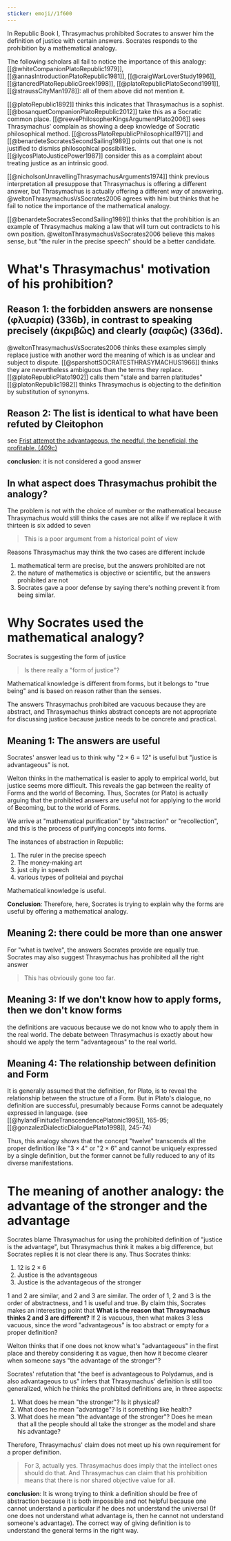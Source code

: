 ```yaml
---
sticker: emoji//1f600
---
```

In Republic Book I, Thrasymachus prohibited Socrates to answer him the definition of justice with certain answers. Socrates responds to the prohibition by a mathematical analogy.

The following scholars all fail to notice the importance of this analogy:
[[@whiteCompanionPlatoRepublic1979]], [[@annasIntroductionPlatoRepublic1981]], [[@craigWarLoverStudy1996]], [[@tancredPlatoRepublicGreek1998]], [[@platoRepublicPlatoSecond1991]], [[@straussCityMan1978]]: all of them above did not mention it.

[[@platoRepublic1892]] thinks this indicates that Thrasymachus is a sophist.
[[@bosanquetCompanionPlatoRepublic2012]] take this as a Socratic common place.
[[@reevePhilosopherKingsArgumentPlato2006]] sees Thrasymachus' complain as showing a deep knowledge of Socratic philosophical method.
[[@crossPlatoRepublicPhilosophical1971]] and [[@benardeteSocratesSecondSailing1989]] points out that one is not justified to dismiss philosophical possibilities.
[[@lycosPlatoJusticePower1987]] consider this as a complaint about treating justice as an intrinsic good.

[[@nicholsonUnravellingThrasymachusArguments1974]] think previous interpretation all presuppose that Thrasymachus is offering a different answer, but Thrasymachus is actually offering a different *way* of answering. @weltonThrasymachusVsSocrates2006 agrees with him but thinks that he fail to notice the importance of the mathematical analogy.

[[@benardeteSocratesSecondSailing1989]] thinks that the prohibition is an example of Thrasymachus making a law that will turn out contradicts to his own position. @weltonThrasymachusVsSocrates2006 believe this makes sense, but "the ruler in the precise speech" should be a better candidate.

# What's Thrasymachus' motivation of his prohibition?

## Reason 1: the forbidden answers are nonsense (φλυαρία) (336b), in contrast to speaking precisely (ἀκριβῶς) and clearly (σαφῶς) (336d).

@weltonThrasymachusVsSocrates2006 thinks these examples simply replace justice with another word the meaning of which is as unclear and subject to dispute.
[[@sparshottSOCRATESTHRASYMACHUS1966]] thinks they are nevertheless ambiguous than the terms they replace.
[[@platoRepublicPlato1902]] calls them "stale and barren platitudes"
[[@platonRepublic1982]] thinks Thrasymachus is objecting to the definition by substitution of synonyms.

## Reason 2: The list is identical to what have been refuted by Cleitophon
see [Frist attempt the advantageous, the needful, the beneficial, the profitable. (409c)](Outline_Cleitophon#2.1.2.1%20Frist%20attempt%20the%20advantageous,%20the%20needful,%20the%20beneficial,%20the%20profitable.%20(409c))

**conclusion**: it is not considered a good answer

## In what aspect does Thrasymachus prohibit the analogy?

The problem is not with the choice of number or the mathematical because Thrasymachus would still thinks the cases are not alike if we replace it with thirteen is six added to seven

> This is a poor argument from a historical point of view

Reasons Thrasymachus may think the two cases are different include 

1. mathematical term are precise, but the answers prohibited are not
2. the nature of mathematics is objective or scientific, but the answers prohibited are not
3. Socrates gave a poor defense by saying there's nothing prevent it from being similar.



# Why Socrates used the mathematical analogy?
Socrates is suggesting the form of justice

> Is there really a "form of justice"?

Mathematical knowledge is different from forms, but it belongs to "true being" and is based on reason rather than the senses.

The answers Thrasymachus prohibited are vacuous because they are abstract, and Thrasymachus thinks abstract concepts are not appropriate for discussing justice because justice needs to be concrete and practical.

## Meaning 1: The answers are useful

Socrates' answer lead us to think why "$2 \times 6 = 12$" is useful but "justice is advantageous" is not. 

Welton thinks in the mathematical is easier to apply to empirical world, but justice seems more difficult. This reveals the gap between the reality of Forms and the world of Becoming. Thus, Socrates (or Plato) is actually arguing that the prohibited answers are useful not for applying to the world of Becoming, but to the world of Forms.

We arrive at "mathematical purification" by "abstraction" or "recollection", and this is the process of purifying concepts into forms.

The instances of abstraction in Republic:

1. The ruler in the precise speech 
2. The money-making art
3. just city in speech
4. various types of politeiai and psychai

Mathematical knowledge is useful.

**Conclusion**: Therefore, here, Socrates is trying to explain why the forms are useful by offering a mathematical analogy.

## Meaning 2: there could be more than one answer

For "what is twelve", the answers Socrates provide are equally true.
Socrates may also suggest Thrasymachus has prohibited all the right answer

> This has obviously gone too far.

## Meaning 3: If we don't know how to apply forms, then we don't know forms

the definitions are vacuous because we do not know who to apply them in the real world. The debate between Thrasymachus is exactly about how should we apply the term "advantageous" to the real world.

## Meaning 4: The relationship between definition and Form

It is generally assumed that the definition, for Plato, is to reveal the relationship between the structure of a Form. But in Plato's dialogue, no definition are successful, presumably because Forms cannot be adequately expressed in language. (see [[@hylandFinitudeTranscendencePlatonic1995]], 165-95; [[@gonzalezDialecticDialoguePlato1998]], 245-74) 

Thus, this analogy shows that the concept "twelve" transcends all the proper definition like "$3 \times 4$" or "$2 \times 6$" and cannot be uniquely expressed by a single definition, but the former cannot be fully reduced to any of its diverse manifestations.

# The meaning of another analogy: the advantage of the stronger and the advantage

Socrates blame Thrasymachus for using the prohibited definition of "justice is the advantage", but Thrasymachus think it makes a big difference, but Socrates replies it is not clear there is any. Thus Socrates thinks:

1. 12 is $2 \times 6$
2. Justice is the advantageous
3. Justice is the advantageous of the stronger

1 and 2 are similar, and 2 and 3 are similar. The order of 1, 2 and 3 is the order of abstractness, and 1 is useful and true. By claim this, Socrates makes an interesting point that **What is the reason that Thrasymachus thinks 2 and 3 are different?** If 2 is vacuous, then what makes 3 less vacuous, since the word "advantageous" is too abstract or empty for a proper definition?

Welton thinks that if one does not know what's "advantageous" in the first place and thereby considering it as vague, then how it become clearer when someone says "the advantage of the stronger"?

Socrates' refutation that "the beef is advantageous to Polydamus, and is also advantageous to us" infers that Thrasymachus' definition is still too generalized, which he thinks the prohibited definitions are, in three aspects: 

1. What does he mean "the stronger"? Is it physical?
2. What does he mean "advantage"? Is it something like health?
3. What does he mean "the advantage of the stronger"? Does he mean that all the people should all take the stronger as the model and share his advantage? 

Therefore, Thrasymachus' claim does not meet up his own requirement for a proper definition.

> For 3, actually yes. Thrasymachus does imply that the intellect ones should do that.
> And Thrasymachus can claim that his prohibition means that there is nor shared objective value for all.


**conclusion**: It is wrong trying to think a definition should be free of abstraction because it is both impossible and not helpful because one cannot understand a particular if he does not understand the universal (If one does not understand what advantage is, then he cannot not understand someone's advantage). The correct way of giving definition is to understand the general terms in the right way.  

